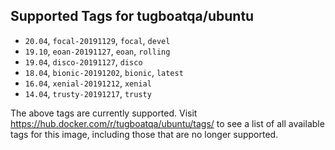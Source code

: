 ## Supported Tags for tugboatqa/ubuntu

* `20.04`, `focal-20191129`, `focal`, `devel`
* `19.10`, `eoan-20191127`, `eoan`, `rolling`
* `19.04`, `disco-20191127`, `disco`
* `18.04`, `bionic-20191202`, `bionic`, `latest`
* `16.04`, `xenial-20191212`, `xenial`
* `14.04`, `trusty-20191217`, `trusty`

The above tags are currently supported. Visit https://hub.docker.com/r/tugboatqa/ubuntu/tags/ to see a list of all available tags for this image, including those that are no longer supported.
